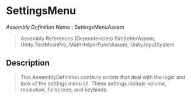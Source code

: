 # SettingsMenu
_Assembly Definition Name_ : SettingsMenuAssem
> Assembly References (Dependencies)
> SimSetterAssem, Unity.TextMeshPro, MathHelperFunctAssem, Unity.InputSystem

## Description
> This AssemblyDefinition contains scripts that deal with the logic and look of the settings menu UI. These settings include volume, resolution, fullscreen, and keybinds.
